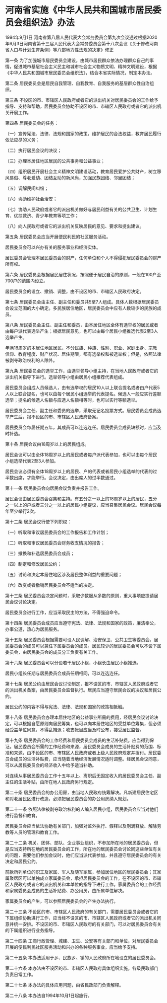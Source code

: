# 河南省实施《中华人民共和国城市居民委员会组织法》办法

1994年9月1日 河南省第八届人民代表大会常务委员会第九次会议通过根据2020年6月3日河南省第十三届人民代表大会常务委员会第十八次会议《关于修改河南省人口与计划生育条例〉等八部地方性法规的决定》修正



第一条 为了加强城市居民委员会建设，由城市居民群众依法办理群众自己的事情，促进城市基层社会主义民主和城市社会主义物质文明、精神文明建设，根据《中华人民共和国城市居民委员会组织法》，结合本省实际情况，制定本办法。

第二条 居民委员会是居民自我管理、自我教育、自我服务的基层群众性自治组织。

第三条 不设区的市、市辖区人民政府或者它的派出机关对居民委员会的工作给予指导、支持和帮助，居民委员会协助不设区的市、市辖区人民政府或者它的派出机关开展工作。

第四条 居民委员会的任务：

（一）宣传宪法、法律、法规和国家的政策，维护居民的合法权益，教育居民履行依法应尽的义务；

（二）执行居民会议的决议；

（三）办理本居住地区居民的公共事务和公益事业；

（四）组织居民开展社会主义精神文明建设活动，教育居民爱护公共财产，树立移风易俗、尊老爱幼、团结互助的新风尚，加强民族团结、邻里团结；

（五）调解民间纠纷；

（六）协助维护社会治安；

（七）协助人民政府或者它的派出机关做好与居民利益有关的公共卫生、计划生育、优扶救济、青少年教育等项工作；

（八）向人民政府或者它的派出机关反映居民的意见、要求和提出建议。

第五条 居民委员会应当开展便民利民的社区服务活动。

居民委员会可以兴办有关的服务事业和经济实体。

居民委员会管理本居民委员会的财产，任何单位和个人不得侵犯居民委员会的财产所有权。

第六条 居民委员会根据居民居住状况，按照便于居民自治的原则，一般在100户至700户的范围内设立。

居民委员会的设立、撤销、调整，由不设区的市、市辖区人民政府决定。

第七条 居民委员会由主任、副主任和委员共5至7人组成。具体人数根据居民委员会设立范围的大小确定。多民族居住地区，居民委员会中应有人数较少的民族的成员。

第八条 居民委员会主任、副主任和委员，由本居住地区全体有选举权的居民或者由每户派代表选举产生；根据居民意见，也可以由每个居民小组推选代表2至3人选举产生。

年满18周岁的本居住地区居民，不分民族、种族、性别、职业、家庭出身、宗教信仰、教育程度、财产状况、居住期限，都有选举权和被选举权；但是，依照法律被剥夺政治权利的人除外。

第九条 居民委员会的选举工作，由选举领导小组主持，在当地人民政府或者它的派出机关指导下进行。选举领导小组由居民小组推荐代表组成。

居民委员会组成人员候选人，由有选举权的居民10人以上联合提名或者由户代表5人以上联合提名，也可以由每个居民小组选举的代表提名。候选人一般应实行差额选举；提名的候选人名额与应选人名额相等时，也可以实行等额选举。

居民委员会主任、副主任和委员的选举，采取无记名投票方式。居民委员会成员选举产生后，报不设区的市、市辖区人民政府备案。

居民委员会每届任期五年，其成员可以连选连任。居民委员会成员缺额时，应当及时补选。

第十条 居民会议由18周岁以上的居民组成。

居民会议可以由全体18周岁以上的居民或者每户派代表参加，也可以由每个居民小组选举代表2至3人参加。

居民会议必须有全体18周岁以上的居民、户的代表或者居民小组选举的代表的过半数出席，才能举行。会议决定，由出席人的过半数通过。

第十一条 居民委员会向居民会议负责并报告工作。

居民会议由居民委员会召集和主持。有五分之一以上的18周岁以上的居民，五分之一以上的户或者三分之一以上的居民小组提议，应当召集居民会议。居民会议每年至少举行2次。

第十二条 居民会议行使下列职权：

（一）听取和审议居民委员会的工作报告和工作计划；

（二）听取和审议居民委员会财务收支情况的报告；

（三）撤换和补选居民委员会成员；

（四）制定和修改居民公约；

（五）讨论和决定本居住地区涉及居民整体利益的重要问题；

（六）改变或者撤销居民委员会不适当的决定。

第十三条 居民委员会决定问题时，采取少数服从多数的原则，重大事项应提请居民会议讨论决定。

居民委员会进行工作，应当采取民主的方法，不得强迫命令。

第十四条 居民委员会成员应当遵守宪法、法律、法规和国家的政策，廉洁奉公，办事公道，热心为居民服务。

第十五条 居民委员会根据需要可设人民调解、治安保卫、公共卫生等委员会。居民委员会的成员可以兼任下属委员会的成员。居民较少的居民委员会可以不设下属委员会，由居民委员会的成员分工负责有关工作。

第十六条 居民委员会可以分设若干居民小组，小组长由居民小组推选。

居民小组长任期与居民委员会成员任期相同，可以连选连任。

第十七条 居民公约由居民会议讨论制定，报不设区的市、市辖区人民政府或者它的派出机关备案，由居民委员会监督执行。居民应当遵守居民会议的决议和居民公约。

居民公约的内容不得与宪法、法律、法规和国家的政策相抵触。

第十八条 居民委员会办理本居住地区的公益事业所需的费用，经居民会议讨论决定，可以根据自愿原则向居民筹集，也可以向本居住地区的受益单位筹集，但必须经受益单位同意，不得乱摊派；收支帐目应当及时公布，接受居民监督。

第十九条 居民委员会的工作经费和居民委员会成员的生活补贴费，应当得到保证。居民委员会所需的工作经费和来源，居民委员会成员的生活补贴费的范围、标准和来源，由不设区的市、市辖区人民政府或者上级人民政府规定并拨付。居民委员会成员的生活补贴费，应当随着当地经济发展情况适时调整。经居民会议同意，可以从居民委员会的经济收入中给予适当补助。

对连续从事居民委员会工作十五年以上、离职后无固定收入的居民委员会主任、副主任的生活补贴，由所在地人民政府另行规定。

第二十条 居民委员会的办公用房，由当地人民政府统筹解决。凡新建居民住宅区和对老居民区进行改造，必须把居民委员会的办公用房纳入规划。

第二十一条 依照法律被剥夺政治权利的人编入居民小组，居民委员会应当对他们进行监督和教育。

居民委员会应当依法协助有关部门，加强对监外执行、假释以及刑满释放、解除劳教等人员的管理和教育工作。

第二十二条 机关、团体、部队、企业事业组织，不参加所在地的居民委员会，但是应当支持所在地的居民委员会的工作，所在地的居民委员会讨论同这些单位有关的问题，需要他们参加会议时，他们应当派代表参加，并且遵守居民委员会的有关决定和居民公约。

前款所列单位的职工及家属、军人及随军家属，参加居住地区的居民委员会；其家属聚居区可以单独成立家属委员会，承担居民委员会的工作，在不设区的市、市辖区人民政府或者它的派出机关和本单位的指导下进行工作。家属委员会的工作经费和家属委员会成员的生活补贴费、办公用房，由所属单位解决。

家属委员会的产生，可以参照居民委员会的产生办法执行。

第二十三条 不设区的市、市辖区人民政府的有关部门，需要居民委员会或者它的下属组织协助进行工作，应当经不设区的市、市辖区人民政府或者它的派出机关同意并统一安排。不设区的市、市辖区人民政府的有关部门，可以对居民委员会有关的下属组织进行业务指导。

第二十四条 工商行政管理、城建、卫生、公安等有关部门和单位，对居民委员会开展的便民利民社区服务活动和兴办的各种服务事业，应当给予支持。

第二十五条 本办法适用于乡、民族乡、镇的人民政府所在地设立的居民委员会。

第二十六条 本办法由不设区的市、市辖区人民政府具体组织实施，各级民政部门负责日常工作。

第二十七条 本办法的具体应用问题，由省民政部门负责解释。

第二十八条 本办法自1994年10月1日起施行。